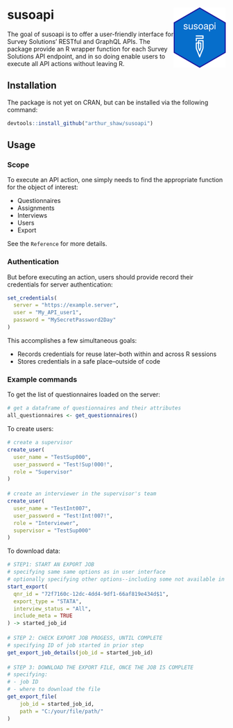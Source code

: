 
<!-- README.md is generated from README.Rmd. Please edit that file -->

# susoapi <img src='man/figures/logo.png' align="right" height="139" />

<!-- badges: start -->
<!-- badges: end -->

The goal of susoapi is to offer a user-friendly interface for Survey
Solutions’ RESTful and GraphQL APIs. The package provide an R wrapper
function for each Survey Solutions API endpoint, and in so doing enable
users to execute all API actions without leaving R.

## Installation

The package is not yet on CRAN, but can be installed via the following
command:

``` r
devtools::install_github("arthur_shaw/susoapi")
```

## Usage

### Scope

To execute an API action, one simply needs to find the appropriate
function for the object of interest:

-   Questionnaires
-   Assignments
-   Interviews
-   Users
-   Export

See the `Reference` for more details.

### Authentication

But before executing an action, users should provide record their
credentials for server authentication:

``` r
set_credentials(
  server = "https://example.server",
  user = "My_API_user1",
  password = "MySecretPassword2Day"
)
```

This accomplishes a few simultaneous goals:

-   Records credentials for reuse later–both within and across R
    sessions
-   Stores credentials in a safe place–outside of code

### Example commands

To get the list of questionnaires loaded on the server:

``` r
# get a dataframe of questionnaires and their attributes
all_questionnaires <- get_questionnaires()
```

To create users:

``` r
# create a supervisor
create_user(
  user_name = "TestSup000",
  user_password = "Test!Sup!000!",
  role = "Supervisor"
)

# create an interviewer in the supervisor's team
create_user(
  user_name = "TestInt007",
  user_password = "Test!Int!007!",
  role = "Interviewer",
  supervisor = "TestSup000"
)
```

To download data:

``` r
# STEP1: START AN EXPORT JOB
# specifying same same options as in user interface
# optionally specifying other options--including some not available in the UI
start_export(
  qnr_id = "72f7160c-12dc-4dd4-9df1-66af819e434d$1",
  export_type = "STATA",
  interview_status = "All",
  include_meta = TRUE
) -> started_job_id

# STEP 2: CHECK EXPORT JOB PROGESS, UNTIL COMPLETE
# specifying ID of job started in prior step
get_export_job_details(job_id = started_job_id)

# STEP 3: DOWNLOAD THE EXPORT FILE, ONCE THE JOB IS COMPLETE
# specifying:
# - job ID
# - where to download the file
get_export_file(
    job_id = started_job_id,
    path = "C:/your/file/path/"
)
```
